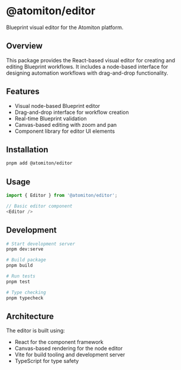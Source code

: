 # @atomiton/editor

Blueprint visual editor for the Atomiton platform.

## Overview

This package provides the React-based visual editor for creating and editing
Blueprint workflows. It includes a node-based interface for designing automation
workflows with drag-and-drop functionality.

## Features

- Visual node-based Blueprint editor
- Drag-and-drop interface for workflow creation
- Real-time Blueprint validation
- Canvas-based editing with zoom and pan
- Component library for editor UI elements

## Installation

```bash
pnpm add @atomiton/editor
```

## Usage

```typescript
import { Editor } from '@atomiton/editor';

// Basic editor component
<Editor />
```

## Development

```bash
# Start development server
pnpm dev:serve

# Build package
pnpm build

# Run tests
pnpm test

# Type checking
pnpm typecheck
```

## Architecture

The editor is built using:

- React for the component framework
- Canvas-based rendering for the node editor
- Vite for build tooling and development server
- TypeScript for type safety
